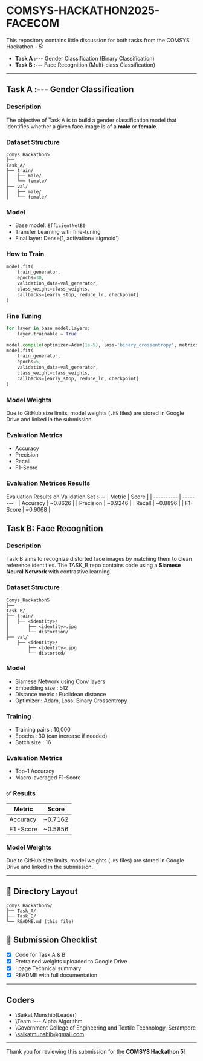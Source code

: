 # COMSYS-HACKATHON2025-FACECOM

This repository contains little discussion for both tasks from the COMSYS Hackathon - 5:

* **Task A :---** Gender Classification (Binary Classification)
* **Task B :---** Face Recognition (Multi-class Classification)

-------------------------------------------------------------------------------------------------------------------------------------------------------------------

## Task A :--- Gender Classification

### Description

The objective of Task A is to build a gender classification model that identifies whether a given face image is of a **male** or **female**.

### Dataset Structure

```
Comys_Hackathon5
├──
Task_A/
├── train/
│   ├── male/
│   └── female/
├── val/
│   ├── male/
│   └── female/
```

### Model

* Base model: `EfficientNetB0`
* Transfer Learning with fine-tuning
* Final layer: Dense(1, activation='sigmoid')

### How to Train

```python
model.fit(
    train_generator,
    epochs=30,
    validation_data=val_generator,
    class_weight=class_weights,
    callbacks=[early_stop, reduce_lr, checkpoint]
)
```

### Fine Tuning

```python
for layer in base_model.layers:
    layer.trainable = True

model.compile(optimizer=Adam(1e-5), loss='binary_crossentropy', metrics=['accuracy'])
model.fit(
    train_generator,
    epochs=5,
    validation_data=val_generator,
    class_weight=class_weights,
    callbacks=[early_stop, reduce_lr, checkpoint]
)
```

### Model Weights

Due to GitHub size limits, model weights (`.h5` files) are stored in Google Drive and linked in the submission.

### Evaluation Metrics

* Accuracy
* Precision
* Recall
* F1-Score

### Evaluation Metrices Results

Evaluation Results on Validation Set :---
|   Metric   |  Score   |
| ---------- | -------- |
| Accuracy   | \~0.8626 |
| Precision  | \~0.9246 |
|   Recall   | \~0.8896 |
|  F1-Score  | \~0.9068 |



## Task B: Face Recognition

### Description

Task B aims to recognize distorted face images by matching them to clean reference identities. The TASK_B repo contains code using a **Siamese Neural Network** with contrastive learning.

### Dataset Structure

```
Comys_Hackathon5
├──
Task_B/
├── train/
│   ├── <identity>/
│       ├── <identity>.jpg
│       └── distortion/
├── val/
    ├── <identity>/
        ├── <identity>.jpg   
        └── distorted/
```

### Model

* Siamese Network using Conv layers
* Embedding size : 512
* Distance metric : Euclidean distance
* Optimizer : Adam, Loss: Binary Crossentropy

### Training

* Training pairs : 10,000
* Epochs : 30 (can increase if needed)
* Batch size : 16

### Evaluation Metrics

* Top-1 Accuracy
* Macro-averaged F1-Score

### ✅ Results

| Metric   | Score    |
| -------- | -------- |
| Accuracy | \~0.7162 |
| F1-Score | \~0.5856 |

### Model Weights

Due to GitHub size limits, model weights (`.h5` files) are stored in Google Drive and linked in the submission.

---

## 📁 Directory Layout

```
Comys_Hackathon5/
├── Task_A/
├── Task_B/
└── README.md (this file)
```

## 📌 Submission Checklist

* [x] Code for Task A & B
* [x] Pretrained weights uploaded to Google Drive
* [x] ! page Technical summary
* [x] README with full documentation

---

## Coders

* \Saikat Munshib(Leader)
* \Team :--- Alpha Algorithm
* \Government College of Engineering and Textile Technology, Serampore
* \saikatmunshib@gmail.com

---

Thank you for reviewing this submission for the **COMSYS Hackathon 5**!
